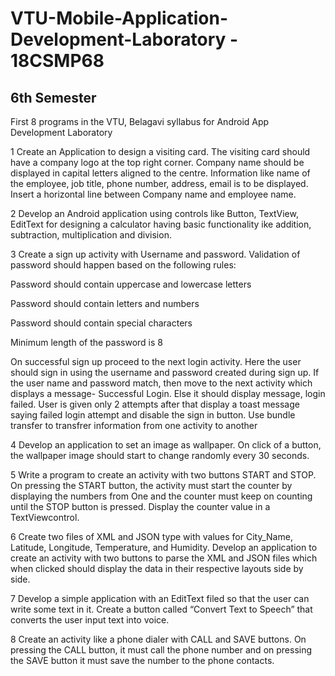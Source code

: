 # VTU-Mobile-Application-Development-Laboratory - 18CSMP68
6th Semester
--------------------------------------------------------------------------------------------------------------------------------------------------------------------------
First 8 programs in the VTU, Belagavi syllabus for Android App Development Laboratory

1 Create an Application to design a visiting card. The visiting card should have a company logo at the top right corner. Company name should be displayed in capital letters aligned to the centre. Information like name of the employee, job title, phone number, address, email is to be displayed. Insert a horizontal line between Company name and employee name.

2 Develop an Android application using controls like Button, TextView, EditText for designing a calculator having basic functionality ike addition, subtraction, multiplication and division.

3 Create a sign up activity with Username and password. Validation of password should happen based on the following rules:

Password should contain uppercase and lowercase letters

Password should contain letters and numbers

Password should contain special characters

Minimum length of the password is 8

On successful sign up proceed to the next login activity. Here the user should sign in using the username and password created during sign up. If the user name and password match, then move to the next activity which displays a message- Successful Login. Else it should display message, login failed. User is given only
2 attempts after that display a toast message saying failed login attempt and disable the sign in button. Use bundle transfer to transfrer information from one activity to another

4 Develop an application to set an image as wallpaper. On click of a button, the wallpaper image should start to change randomly every 30 seconds.

5 Write a program to create an activity with two buttons START and STOP. On pressing the START button, the activity must start the counter by displaying the numbers from One and the counter must keep on counting until the STOP button is pressed. Display the counter value in a TextViewcontrol.

6 Create two files of XML and JSON type with values for City_Name, Latitude, Longitude, Temperature, and Humidity. Develop an application to create an activity with two buttons to parse the XML and JSON files which when clicked should display the data in their respective layouts side by side.

7 Develop a simple application with an EditText filed so that the user can write some text in it. Create a button called “Convert Text to Speech” that converts the user input text into voice.

8 Create an activity like a phone dialer with CALL and SAVE buttons. On pressing the CALL button, it must call the phone number and on pressing the SAVE button it must save the number to the phone contacts.
